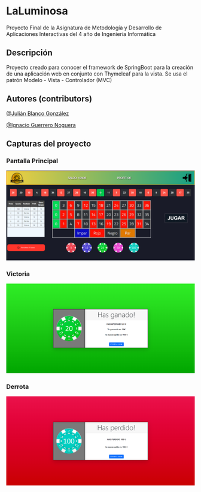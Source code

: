 # LaLuminosa

Proyecto Final de la Asignatura de Metodología y Desarrollo de Aplicaciones Interactivas del 4 año de Ingeniería Informática

## Descripción

Proyecto creado para conocer el framework de SpringBoot para la creación de una aplicación web en conjunto con Thymeleaf para la vista. Se usa el patrón Modelo - Vista - Controlador (MVC)

## Autores (contributors)

[@Julián Blanco González](https://github.com/JulianBlanco98)

[@Ignacio Guerrero Noguera](https://github.com/ignaciogn)

## Capturas del proyecto

### Pantalla Principal

![screenshot](PantallaPrincipal.png)

### Victoria

![screenshot](Victoria.png)

### Derrota

![screenshot](Derrota.png)



